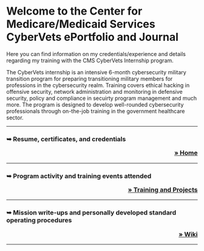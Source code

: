 

  

  



<h1>Welcome to the Center for Medicare/Medicaid Services CyberVets ePortfolio and Journal</h1>

Here you can find information on my credentials/experience and details regarding my training with the CMS CyberVets Internship program. 

The CyberVets internship is an intensive 6-month cybersecurity military transition program for preparing transitioning military members for professions in the cybersecurity realm.  Training covers ethical hacking in offensive security, network administration and monitoring in defensive security, policy and compliance in secuirty program management and much more. The program is designed to develop well-rounded cybersecurity professionals through on-the-job training in the government healthcare sector.  

_____________________________________________________________________________________________________________________________________________________________________

<h3> 
        <p align="left">&#10149;  Resume, certificates, and credentials</p>   
        <p align="right"><a " href="https://github.com/carmanm/CyberVets-Journal">&#187; Home</a></p>    
</h3>

_______________________________________________________________________________________________________________________________________________________
          
<h3> 
        <p align="left">&#10149;  Program activity and training events attended</p>   
        <p align="right"><a " href="https://github.com/users/carmanm/projects/5/views/4">&#187; Training and Projects</a></p>    
</h3>

_______________________________________________________________________________________________________________________________________________________


<h3> 
        <p align="left">&#10149;  Mission write-ups and personally developed standard operating procedures</p>   
        <p align="right"><a " href="https://github.com/carmanm/CyberVets-Journal/wiki">&#187; Wiki</a></p>    
</h3>

_______________________________________________________________________________________________________________________________________________________


    
